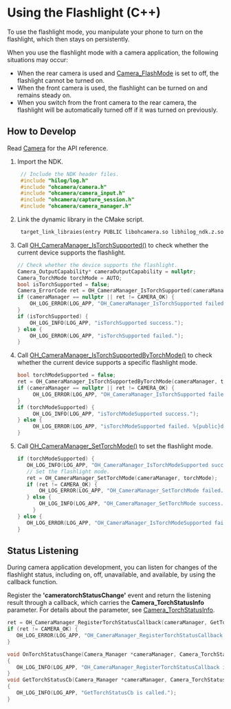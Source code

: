 # Using the Flashlight (C++)

To use the flashlight mode, you manipulate your phone to turn on the flashlight, which then stays on persistently.

When you use the flashlight mode with a camera application, the following situations may occur:
- When the rear camera is used and [Camera_FlashMode](../../reference/apis-camera-kit/_o_h___camera.md#camera_flashmode) is set to off, the flashlight cannot be turned on.
- When the front camera is used, the flashlight can be turned on and remains steady on.
- When you switch from the front camera to the rear camera, the flashlight will be automatically turned off if it was turned on previously.

## How to Develop

Read [Camera](../../reference/apis-camera-kit/_o_h___camera.md) for the API reference.

1. Import the NDK.  

   ```c++
    // Include the NDK header files.
    #include "hilog/log.h"
    #include "ohcamera/camera.h"
    #include "ohcamera/camera_input.h"
    #include "ohcamera/capture_session.h"
    #include "ohcamera/camera_manager.h"
   ```

2. Link the dynamic library in the CMake script.

    ```txt
     target_link_libraies(entry PUBLIC libohcamera.so libhilog_ndk.z.so)
    ```

3. Call [OH_CameraManager_IsTorchSupported()](../../reference/apis-camera-kit/_o_h___camera.md#oh_cameramanager_istorchsupported) to check whether the current device supports the flashlight.

    ```c++
   // Check whether the device supports the flashlight.
   Camera_OutputCapability* cameraOutputCapability = nullptr;
   Camera_TorchMode torchMode = AUTO;
   bool isTorchSupported = false;
   Camera_ErrorCode ret = OH_CameraManager_IsTorchSupported(cameraManager, &isTorchSupported);
   if (cameraManager == nullptr || ret != CAMERA_OK) {
        OH_LOG_ERROR(LOG_APP, "OH_CameraManager_IsTorchSupported failed.");
   }
   if (isTorchSupported) {
        OH_LOG_INFO(LOG_APP, "isTorchSupported success.");
   } else {
        OH_LOG_ERROR(LOG_APP, "isTorchSupported failed.");
   }
   ```

4. Call [OH_CameraManager_IsTorchSupportedByTorchMode()](../../reference/apis-camera-kit/_o_h___camera.md#oh_cameramanager_istorchsupportedbytorchmode) to check whether the current device supports a specific flashlight mode.

   ```c++
   bool torchModeSupported = false;
   ret = OH_CameraManager_IsTorchSupportedByTorchMode(cameraManager, torchMode, &torchModeSupported);
   if (cameraManager == nullptr || ret != CAMERA_OK) {
        OH_LOG_ERROR(LOG_APP, "OH_CameraManager_IsTorchSupported failed.");
   }
   if (torchModeSupported) {
        OH_LOG_INFO(LOG_APP, "isTorchModeSupported success.");
   } else {
        OH_LOG_ERROR(LOG_APP, "isTorchModeSupported failed. %{public}d ", ret);
   }
   ```

5. Call [OH_CameraManager_SetTorchMode()](../../reference/apis-camera-kit/_o_h___camera.md#oh_cameramanager_settorchmode) to set the flashlight mode.

   ```c++
   if (torchModeSupported) {
      OH_LOG_INFO(LOG_APP, "OH_CameraManager_IsTorchModeSupported success.");
      // Set the flashlight mode.
      ret = OH_CameraManager_SetTorchMode(cameraManager, torchMode);
      if (ret != CAMERA_OK) {
          OH_LOG_ERROR(LOG_APP, "OH_CameraManager_SetTorchMode failed. %{public}d ", ret);
      } else {
          OH_LOG_INFO(LOG_APP, "OH_CameraManager_SetTorchMode success.");
        }
   } else {
      OH_LOG_ERROR(LOG_APP, "OH_CameraManager_IsTorchModeSupported failed.");
   }
   ```


## Status Listening

During camera application development, you can listen for changes of the flashlight status, including on, off, unavailable, and available, by using the callback function.

   Register the **'cameratorchStatusChange'** event and return the listening result through a callback, which carries the **Camera_TorchStatusInfo** parameter. For details about the parameter, see [Camera_TorchStatusInfo](../../reference/apis-camera-kit/_camera___torch_status_info.md).

   ```c++
   ret = OH_CameraManager_RegisterTorchStatusCallback(cameraManager, GetTorchStatusCb);
   if (ret != CAMERA_OK) {
      OH_LOG_ERROR(LOG_APP, "OH_CameraManager_RegisterTorchStatusCallback failed.");
   }
   ```
   ```c++
   void OnTorchStatusChange(Camera_Manager *cameraManager, Camera_TorchStatusInfo* torchStatus)
   {
      OH_LOG_INFO(LOG_APP, "OH_CameraManager_RegisterTorchStatusCallback is called.");
   }
   void GetTorchStatusCb(Camera_Manager *cameraManager, Camera_TorchStatusInfo* torchStatus)
   {
      OH_LOG_INFO(LOG_APP, "GetTorchStatusCb is called.");
   }
   ```
